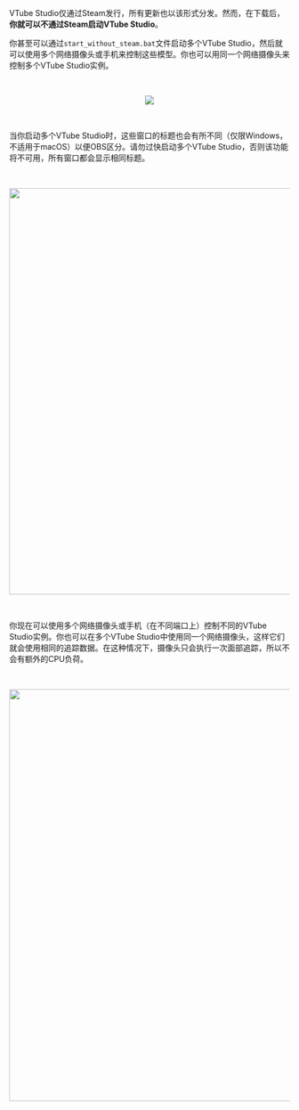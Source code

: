 VTube Studio仅通过Steam发行，所有更新也以该形式分发。然而，在下载后，**你就可以不通过Steam启动VTube Studio**。

你甚至可以通过`start_without_steam.bat`文件启动多个VTube Studio，然后就可以使用多个网络摄像头或手机来控制这些模型。你也可以用同一个网络摄像头来控制多个VTube Studio实例。

<br/>
<p align="center">
  <img src="https://raw.githubusercontent.com/wiki/DenchiSoft/VTubeStudio/img/start_without_steam.png"/>
</p>
<br/>

当你启动多个VTube Studio时，这些窗口的标题也会有所不同（仅限Windows，不适用于macOS）以便OBS区分。请勿过快启动多个VTube Studio，否则该功能将不可用，所有窗口都会显示相同标题。

<br/>
<p align="center">
  <img src="https://raw.githubusercontent.com/wiki/DenchiSoft/VTubeStudio/img/vts_multi_window_title.png" width="730px"/>
</p>
<br/>

你现在可以使用多个网络摄像头或手机（在不同端口上）控制不同的VTube Studio实例。你也可以在多个VTube Studio中使用同一个网络摄像头，这样它们就会使用相同的追踪数据。在这种情况下，摄像头只会执行一次面部追踪，所以不会有额外的CPU负荷。

<br/>
<p align="center">
  <img src="https://raw.githubusercontent.com/wiki/DenchiSoft/VTubeStudio/img/multi_vts.gif" width="740px"/>
</p>
<br/>
